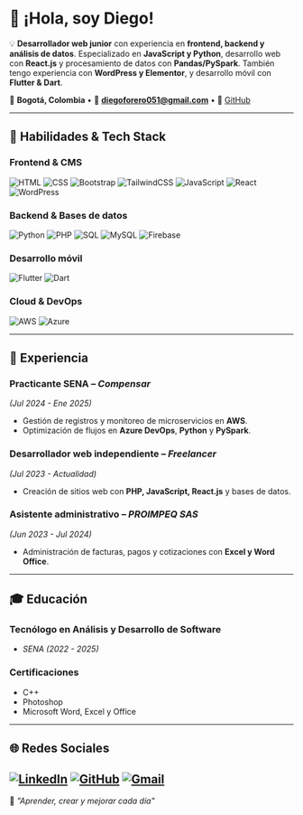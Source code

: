 # 👋 ¡Hola, soy Diego!  

💡 **Desarrollador web junior** con experiencia en **frontend, backend y análisis de datos**. Especializado en **JavaScript y Python**, desarrollo web con **React.js** y procesamiento de datos con **Pandas/PySpark**. También tengo experiencia con **WordPress y Elementor**, y desarrollo móvil con **Flutter & Dart**.  

📍 **Bogotá, Colombia** • 📧 **diegoforero051@gmail.com** • 🔗 [GitHub](https://github.com/DiegoF1027)  

---

## 🚀 **Habilidades & Tech Stack**  

### **Frontend & CMS**  
![HTML](https://img.shields.io/badge/HTML-E34F26?style=for-the-badge&logo=html5&logoColor=white)
![CSS](https://img.shields.io/badge/CSS-1572B6?style=for-the-badge&logo=css3&logoColor=white)
![Bootstrap](https://img.shields.io/badge/Bootstrap-7952B3?style=for-the-badge&logo=bootstrap&logoColor=white)
![TailwindCSS](https://img.shields.io/badge/TailwindCSS-38B2AC?style=for-the-badge&logo=tailwind-css&logoColor=white)
![JavaScript](https://img.shields.io/badge/JavaScript-F7DF1E?style=for-the-badge&logo=javascript&logoColor=black)
![React](https://img.shields.io/badge/React-61DAFB?style=for-the-badge&logo=react&logoColor=black)
![WordPress](https://img.shields.io/badge/WordPress-21759B?style=for-the-badge&logo=wordpress&logoColor=white)  

### **Backend & Bases de datos**  
![Python](https://img.shields.io/badge/Python-3776AB?style=for-the-badge&logo=python&logoColor=white)
![PHP](https://img.shields.io/badge/PHP-777BB4?style=for-the-badge&logo=php&logoColor=white)
![SQL](https://img.shields.io/badge/SQL-4479A1?style=for-the-badge&logo=mysql&logoColor=white)
![MySQL](https://img.shields.io/badge/MySQL-4479A1?style=for-the-badge&logo=mysql&logoColor=white)
![Firebase](https://img.shields.io/badge/Firebase-FFCA28?style=for-the-badge&logo=firebase&logoColor=black)  

### **Desarrollo móvil**  
![Flutter](https://img.shields.io/badge/Flutter-02569B?style=for-the-badge&logo=flutter&logoColor=white)
![Dart](https://img.shields.io/badge/Dart-0175C2?style=for-the-badge&logo=dart&logoColor=white)  

### **Cloud & DevOps**  
![AWS](https://img.shields.io/badge/AWS-232F3E?style=for-the-badge&logo=amazon-aws&logoColor=white)
![Azure](https://img.shields.io/badge/Azure-0078D4?style=for-the-badge&logo=microsoft-azure&logoColor=white)  

---

## 📌 **Experiencia**  

### **Practicante SENA** – *Compensar*  
*(Jul 2024 - Ene 2025)*  
- Gestión de registros y monitoreo de microservicios en **AWS**.  
- Optimización de flujos en **Azure DevOps**, **Python** y **PySpark**.  

### **Desarrollador web independiente** – *Freelancer*  
*(Jul 2023 - Actualidad)*  
- Creación de sitios web con **PHP, JavaScript, React.js** y bases de datos.  

### **Asistente administrativo** – *PROIMPEQ SAS*  
*(Jun 2023 - Jul 2024)*  
- Administración de facturas, pagos y cotizaciones con **Excel y Word Office**.  

---

## 🎓 **Educación**  

### **Tecnólogo en Análisis y Desarrollo de Software**  
- *SENA (2022 - 2025)*  

### **Certificaciones**  
- C++  
- Photoshop  
- Microsoft Word, Excel y Office  

---

## 🌐 **Redes Sociales**  

[![LinkedIn](https://img.shields.io/badge/LinkedIn-0077B5?style=for-the-badge&logo=linkedin&logoColor=white)](https://www.linkedin.com/in/diego-forero-b50998277/)
[![GitHub](https://img.shields.io/badge/GitHub-181717?style=for-the-badge&logo=github&logoColor=white)](https://github.com/DiegoF1027)
[![Gmail](https://img.shields.io/badge/diegoforero051@gmail.com-D14836?style=for-the-badge&logo=gmail&logoColor=white)](mailto:diegoforero051@gmail.com)
---

🚀 *"Aprender, crear y mejorar cada día"*  
